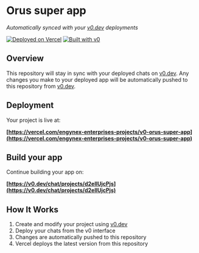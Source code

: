 # Orus super app

*Automatically synced with your [v0.dev](https://v0.dev) deployments*

[![Deployed on Vercel](https://img.shields.io/badge/Deployed%20on-Vercel-black?style=for-the-badge&logo=vercel)](https://vercel.com/engynex-enterprises-projects/v0-orus-super-app)
[![Built with v0](https://img.shields.io/badge/Built%20with-v0.dev-black?style=for-the-badge)](https://v0.dev/chat/projects/d2ellUjcPjs)

## Overview

This repository will stay in sync with your deployed chats on [v0.dev](https://v0.dev).
Any changes you make to your deployed app will be automatically pushed to this repository from [v0.dev](https://v0.dev).

## Deployment

Your project is live at:

**[https://vercel.com/engynex-enterprises-projects/v0-orus-super-app](https://vercel.com/engynex-enterprises-projects/v0-orus-super-app)**

## Build your app

Continue building your app on:

**[https://v0.dev/chat/projects/d2ellUjcPjs](https://v0.dev/chat/projects/d2ellUjcPjs)**

## How It Works

1. Create and modify your project using [v0.dev](https://v0.dev)
2. Deploy your chats from the v0 interface
3. Changes are automatically pushed to this repository
4. Vercel deploys the latest version from this repository